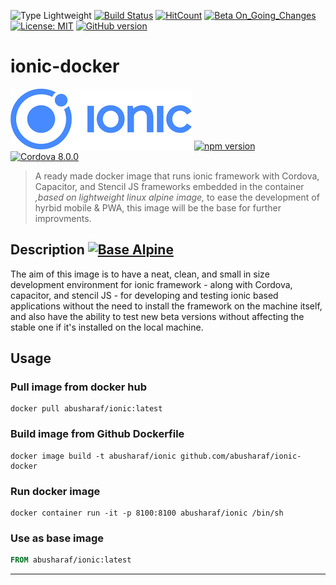 ![Type Lightweight](https://img.shields.io/badge/Type-Lightweight-35a4de.svg) [![Build Status](https://travis-ci.org/abusharaf/ionic-docker.svg?branch=master)](https://travis-ci.org/abusharaf/ionic-docker)
[![HitCount](http://hits.dwyl.io/abusharaf/ionic-docker.svg)](http://hits.dwyl.io/abusharaf/ionic-docker) [![Beta On_Going_Changes](https://img.shields.io/badge/Beta-On_Going_Changes-brightgreen.svg)](https://badge.fury.io/gh/abusharaf%2Fionic-docker) [![License: MIT](https://img.shields.io/badge/License-MIT-yellow.svg)](https://opensource.org/licenses/MIT) [![GitHub version](https://badge.fury.io/gh/abusharaf%2Fionic-docker.svg)](https://badge.fury.io/gh/abusharaf%2Fionic-docker)
# ionic-docker 


![Ionic](https://raw.githubusercontent.com/abusharaf/ionic-docker/master/icons/rsz_ionic-logo.png "Ionic") [![npm version](https://badge.fury.io/js/ionic.svg)](https://beta.ionicframework.com/docs) [![Cordova 8.0.0](https://img.shields.io/badge/Cordova-8.0.0-orange.svg)](https://www.npmjs.com/package/cordova)

> A ready made docker image that runs ionic framework with Cordova, Capacitor, and Stencil JS frameworks embedded in the container _,based on lightweight linux alpine image,_ to ease the development of hyrbid mobile & PWA, this image will be the base for further improvments.


## Description [![Base Alpine](https://img.shields.io/badge/Base-Alpine-red.svg)](https://hub.docker.com/_/alpine/)

The aim of this image is to have a neat, clean, and small in size development environment for ionic framework - along with Cordova, capacitor, and stencil JS - for developing and testing ionic based applications without the need to install the framework on the machine itself, and also have the ability to test new beta versions without affecting the stable one if it's installed on the local machine.

## Usage

### Pull image from docker hub

```
docker pull abusharaf/ionic:latest
```

### Build image from Github Dockerfile
```
docker image build -t abusharaf/ionic github.com/abusharaf/ionic-docker
```

### Run docker image
```
docker container run -it -p 8100:8100 abusharaf/ionic /bin/sh
```

### Use as base image
```dockerfile
FROM abusharaf/ionic:latest
```

___
